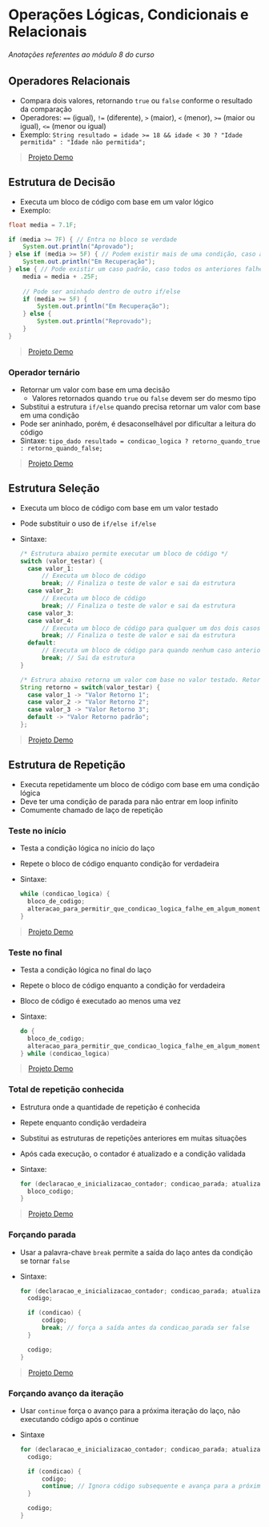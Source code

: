 # Operações Lógicas, Condicionais e Relacionais

###### _Anotações referentes ao módulo 8 do curso_

## Operadores Relacionais

- Compara dois valores, retornando `true` ou `false` conforme o resultado da comparação
- Operadores: `==` (igual), `!=` (diferente), `>` (maior), `<` (menor), `>=` (maior ou igual), `<=` (menor ou igual)
- Exemplo: `String resultado = idade >= 18 && idade < 30 ? "Idade permitida" : "Idade não permitida";`

> [Projeto Demo](https://github.com/tiagopgu/java-web-full-stack-spring-boot-rest-api/blob/f31591a1653bd4cec5671e80ee598f4cd7099e2e/MD8/Demo/src/Inicio.java#L15)

## Estrutura de Decisão

- Executa um bloco de código com base em um valor lógico
- Exemplo:

~~~java
float media = 7.1F;

if (media >= 7F) { // Entra no bloco se verdade
    System.out.println("Aprovado");    
} else if (media >= 5F) { // Podem existir mais de uma condição, caso a anterior falhe
    System.out.println("Em Recuperação");
} else { // Pode existir um caso padrão, caso todos os anteriores falhe
    media = media + .25F;
    
    // Pode ser aninhado dentro de outro if/else
    if (media >= 5F) {
        System.out.println("Em Recuperação");
    } else {
        System.out.println("Reprovado");
    }
}
~~~

> [Projeto Demo](https://github.com/tiagopgu/java-web-full-stack-spring-boot-rest-api/blob/74cdec436f423520b8a8933aea810158b5172a39/MD8/Demo/src/Inicio.java#L5)

### Operador ternário

- Retornar um valor com base em uma decisão
  - Valores retornados quando `true` ou `false` devem ser do mesmo tipo
- Substitui a estrutura `if/else` quando precisa retornar um valor com base em uma condição
- Pode ser aninhado, porém, é desaconselhável por dificultar a leitura do código
- Sintaxe: `tipo_dado resultado = condicao_logica ? retorno_quando_true : retorno_quando_false;`

> [Projeto Demo](https://github.com/tiagopgu/java-web-full-stack-spring-boot-rest-api/blob/454fb1878aad516a7784992d1f4e666da79fbd38/MD8/Demo/src/Inicio.java#L7)

## Estrutura Seleção

- Executa um bloco de código com base em um valor testado
- Pode substituir o uso de `if/else if/else`
- Sintaxe:

  ~~~java
  /* Estrutura abaixo permite executar um bloco de código */
  switch (valor_testar) {
    case valor_1:
        // Executa um bloco de código
        break; // Finaliza o teste de valor e sai da estrutura
    case valor_2:
        // Executa um bloco de código
        break; // Finaliza o teste de valor e sai da estrutura
    case valor_3:
    case valor_4:
        // Executa um bloco de código para qualquer um dos dois casos anteriores
        break; // Finaliza o teste de valor e sai da estrutura
    default:
        // Executa um bloco de código para quando nenhum caso anterior corresponder ao valor
        break; // Sai da estrutura
  }
  
  /* Estrura abaixo retorna um valor com base no valor testado. Retorno deve ser do mesmo tipo*/
  String retorno = switch(valor_testar) {
    case valor_1 -> "Valor Retorno 1";
    case valor_2 -> "Valor Retorno 2";
    case valor_3 -> "Valor Retorno 3";
    default -> "Valor Retorno padrão";
  };
  ~~~

> [Projeto Demo](https://github.com/tiagopgu/java-web-full-stack-spring-boot-rest-api/blob/120f70818852728443f984ccbf81a79395d17da3/MD8/Demo/src/Inicio.java#L11)

## Estrutura de Repetição

- Executa repetidamente um bloco de código com base em uma condição lógica
- Deve ter uma condição de parada para não entrar em loop infinito
- Comumente chamado de laço de repetição

### Teste no início

- Testa a condição lógica no início do laço
- Repete o bloco de código enquanto condição for verdadeira
- Sintaxe:

  ~~~java
  while (condicao_logica) {
    bloco_de_codigo;
    alteracao_para_permitir_que_condicao_logica_falhe_em_algum_momento_para_encerrar_laco;
  }
  ~~~

> [Projeto Demo](https://github.com/tiagopgu/java-web-full-stack-spring-boot-rest-api/blob/84ff032434db3b98d13461163b0dd771f28f93c0/MD8/Demo/src/Inicio.java#L187)

### Teste no final

- Testa a condição lógica no final do laço
- Repete o bloco de código enquanto a condição for verdadeira
- Bloco de código é executado ao menos uma vez
- Sintaxe:
  
  ~~~java
  do {
    bloco_de_codigo;
    alteracao_para_permitir_que_condicao_logica_falhe_em_algum_momento_para_encerrar_laco;
  } while (condicao_logica)
  ~~~

> [Projeto Demo](https://github.com/tiagopgu/java-web-full-stack-spring-boot-rest-api/blob/84ff032434db3b98d13461163b0dd771f28f93c0/MD8/Demo/src/Inicio.java#L200)

### Total de repetição conhecida

- Estrutura onde a quantidade de repetição é conhecida
- Repete enquanto condição verdadeira
- Substitui as estruturas de repetições anteriores em muitas situações
- Após cada execução, o contador é atualizado e a condição validada
- Sintaxe:

  ~~~java
  for (declaracao_e_inicializacao_contador; condicao_parada; atualizacao_contador) {
    bloco_codigo;
  }
  ~~~

> [Projeto Demo](https://github.com/tiagopgu/java-web-full-stack-spring-boot-rest-api/blob/6659186c5cebb7b0a990da311d677849a80f06b9/MD8/Demo/src/Inicio.java#L211)

### Forçando parada

- Usar a palavra-chave `break` permite a saída do laço antes da condição se tornar `false`
- Sintaxe:

  ~~~java
  for (declaracao_e_inicializacao_contador; condicao_parada; atualizacao_contador) {
    codigo;
  
    if (condicao) {
        codigo;
        break; // força a saída antes da condicao_parada ser false
    }
  
    codigo;
  }
  ~~~

> [Projeto Demo](https://github.com/tiagopgu/java-web-full-stack-spring-boot-rest-api/blob/989b47703c4af787f77bf68ea8760a999f6099a3/MD8/Demo/src/Inicio.java#L220)

### Forçando avanço da iteração

- Usar `continue` força o avanço para a próxima iteração do laço, não executando código após o continue
- Sintaxe

  ~~~java
  for (declaracao_e_inicializacao_contador; condicao_parada; atualizacao_contador) {
    codigo;
  
    if (condicao) {
        codigo;
        continue; // Ignora código subsequente e avança para a próxima iteração
    }
  
    codigo;
  }
  ~~~